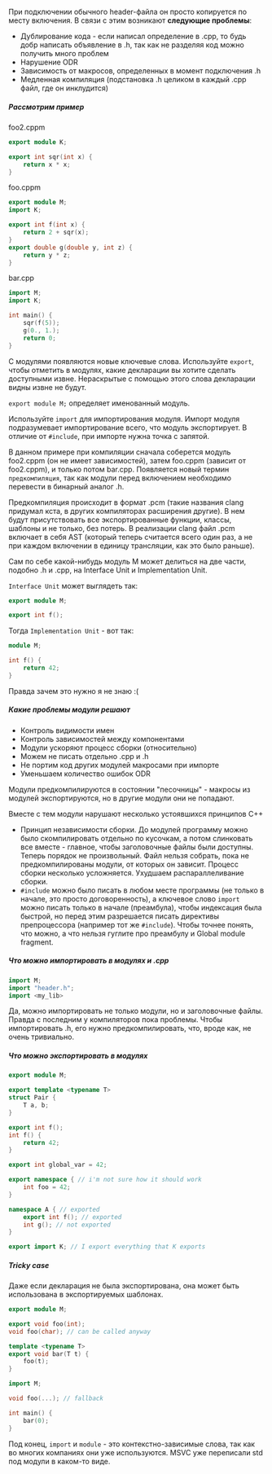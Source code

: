 При подключении обычного header-файла он просто копируется по месту включения. В связи с этим возникают __следующие проблемы__:

* Дублирование кода - если написал определение в .cpp, то будь добр написать объявление в .h, так как не разделяя код можно получить много проблем
* Нарушение ODR
* Зависимость от макросов, определенных в момент подключения .h
* Медленная компиляция (подстановка .h целиком в каждый .cpp файл, где он инклудится)

##### Рассмотрим пример

foo2.cppm
```cpp
export module K;

export int sqr(int x) {
	return x * x;
}
```

foo.cppm
```cpp
export module M;
import K;

export int f(int x) {
	return 2 + sqr(x);
}
export double g(double y, int z) {
	return y * z;
}
```

bar.cpp
```cpp
import M;
import K;

int main() {
	sqr(f(5));
	g(0., 1.);
	return 0;
}
```

С модулями появляются новые ключевые слова. Используйте ```export```, чтобы отметить в модулях, какие декларации вы хотите сделать доступными извне. Нераскрытые с помощью этого слова декларации видны извне не будут.

```export module M;``` определяет именованный модуль.

Используйте ```import``` для импортирования модуля. Импорт модуля подразумевает импортирование всего, что модуль экспортирует. В отличие от ```#include```, при импорте нужна точка с запятой.

В данном примере при компиляции сначала соберется модуль foo2.cppm (он не имеет зависимостей), затем foo.cppm (зависит от foo2.cppm), и только потом bar.cpp. Появляется новый термин ```предкомпиляция```, так как модули перед включением необходимо перевести в бинарный аналог .h.

Предкомпиляция происходит в формат .pcm (такие названия clang придумал кста, в других компиляторах расширения другие). В нем будут присутствовать все экспортированные функции, классы, шаблоны и не только, без потерь. В реализации clang файл .pcm включает в себя AST (который теперь считается всего один раз, а не при каждом включении в единицу трансляции, как это было раньше).

Сам по себе какой-нибудь модуль M может делиться на две части, подобно .h и .cpp, на Interface Unit и Implementation Unit.

```Interface Unit``` может выглядеть так:

```cpp
export module M;

export int f();
```

Тогда ```Implementation Unit``` - вот так:

```cpp
module M;

int f() {
	return 42;
}
```

Правда зачем это нужно я не знаю :(

##### Какие проблемы модули решают

* Контроль видимости имен
* Контроль зависимостей между компонентами
* Модули ускоряют процесс сборки (относительно)
* Можем не писать отдельно .cpp и .h
* Не портим код других модулей макросами при импорте
* Уменьшаем количество ошибок ODR

Модули предкомпилируются в состоянии "песочницы" - макросы из модулей экспортируются, но в другие модули они не попадают.

Вместе с тем модули нарушают несколько устоявшихся принципов С++

* Принцип независимости сборки. До модулей программу можно было скомпилировать отдельно по кусочкам, а потом слинковать все вместе - главное, чтобы заголовочные файлы были доступны. Теперь порядок не произвольный. Файл нельзя собрать, пока не предкомпилированы модули, от которых он зависит. Процесс сборки несколько усложняется. Ухудшаем распараллеливание сборки.
* ```#include``` можно было писать в любом месте программы (не только в начале, это просто договоренность), а ключевое слово ```import``` можно писать только в начале (преамбула), чтобы индексация была быстрой, но перед этим разрешается писать директивы препроцессора (например тот же ```#include```). Чтобы точнее понять, что можно, а что нельзя гуглите про преамбулу и Global module fragment.

##### Что можно импортировать в модулях и .cpp

```cpp
import M;
import "header.h";
import <my_lib>
```

Да, можно импортировать не только модули, но и заголовочные файлы. Правда с последним у компиляторов пока проблемы. Чтобы импортировать .h, его нужно предкомпилировать, что, вроде как, не очень тривиально.

##### Что можно экспортировать в модулях

```cpp
export module M;

export template <typename T>
struct Pair {
	T a, b;
}

export int f();
int f() {
	return 42;
}

export int global_var = 42;

export namespace { // i'm not sure how it should work
	int foo = 42;
}

namespace A { // exported
	export int f(); // exported
	int g(); // not exported
}

export import K; // I export everything that K exports
```

##### Tricky case

Даже если декларация не была экспортирована, она может быть использована в экспортируемых шаблонах.

```cpp
export module M;

export void foo(int);
void foo(char); // can be called anyway

template <typename T>
export void bar(T t) {
	foo(t);
}
```

```cpp
import M;

void foo(...); // fallback

int main() {
	bar(0);
}
```

Под конец, ```import``` и ```module``` - это контекстно-зависимые слова, так как во многих компаниях они уже используются. MSVC уже переписали std под модули в каком-то виде.
